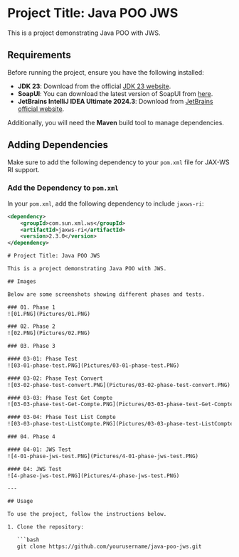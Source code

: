 # Project Title: Java POO JWS

This is a project demonstrating Java POO with JWS.

## Requirements

Before running the project, ensure you have the following installed:

- **JDK 23**: Download from the official [JDK 23 website](https://jdk.java.net/23/).
- **SoapUI**: You can download the latest version of SoapUI from [here](https://www.soapui.org/downloads/soapui/).
- **JetBrains IntelliJ IDEA Ultimate 2024.3**: Download from [JetBrains official website](https://www.jetbrains.com/idea/download/).
  
Additionally, you will need the **Maven** build tool to manage dependencies.

## Adding Dependencies

Make sure to add the following dependency to your `pom.xml` file for JAX-WS RI support.

### Add the Dependency to `pom.xml`

In your `pom.xml`, add the following dependency to include `jaxws-ri`:

```xml
<dependency>
    <groupId>com.sun.xml.ws</groupId>
    <artifactId>jaxws-ri</artifactId>
    <version>2.3.0</version>
</dependency>

# Project Title: Java POO JWS

This is a project demonstrating Java POO with JWS.

## Images

Below are some screenshots showing different phases and tests.

### 01. Phase 1
![01.PNG](Pictures/01.PNG)

### 02. Phase 2
![02.PNG](Pictures/02.PNG)

### 03. Phase 3

#### 03-01: Phase Test
![03-01-phase-test.PNG](Pictures/03-01-phase-test.PNG)

#### 03-02: Phase Test Convert
![03-02-phase-test-convert.PNG](Pictures/03-02-phase-test-convert.PNG)

#### 03-03: Phase Test Get Compte
![03-03-phase-test-Get-Compte.PNG](Pictures/03-03-phase-test-Get-Compte.PNG)

#### 03-04: Phase Test List Compte
![03-03-phase-test-ListCompte.PNG](Pictures/03-03-phase-test-ListCompte.PNG)

### 04. Phase 4

#### 04-01: JWS Test
![4-01-phase-jws-test.PNG](Pictures/4-01-phase-jws-test.PNG)

#### 04: JWS Test
![4-phase-jws-test.PNG](Pictures/4-phase-jws-test.PNG)

---

## Usage

To use the project, follow the instructions below.

1. Clone the repository:

   ```bash
   git clone https://github.com/yourusername/java-poo-jws.git
